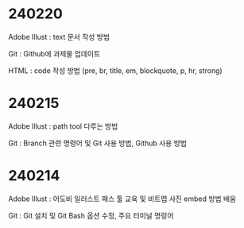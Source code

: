 # 240220 #
Adobe Illust : text 문서 작성 방법

Git : Github에 과제물 업데이트

HTML : code 작성 방법 (pre, br, title, em, blockquote, p, hr, strong)

# 240215 #
Adobe Illust : path tool 다루는 방법 

Git : Branch 관련 명령어 및 Git 사용 방법, Github 사용 방법

# 240214 #
Adobe Illust : 어도비 일러스트 패스 툴 교육 및 비트맵 사진 embed 방법 배움

Git : Git 설치 및 Git Bash 옵션 수정, 주요 터미널 명렁어
